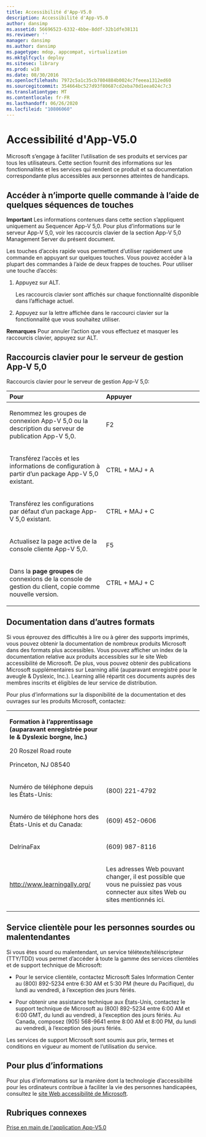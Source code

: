 ```yaml
---
title: Accessibilité d'App-V5.0
description: Accessibilité d'App-V5.0
author: dansimp
ms.assetid: 56696523-6332-4bbe-8ddf-32b1dfe38131
ms.reviewer: ''
manager: dansimp
ms.author: dansimp
ms.pagetype: mdop, appcompat, virtualization
ms.mktglfcycl: deploy
ms.sitesec: library
ms.prod: w10
ms.date: 08/30/2016
ms.openlocfilehash: 7972c5a1c35cb7804884b0024c7feeea1312ed60
ms.sourcegitcommit: 354664bc527d93f80687cd2eba70d1eea024c7c3
ms.translationtype: MT
ms.contentlocale: fr-FR
ms.lasthandoff: 06/26/2020
ms.locfileid: "10806060"
---
```

# Accessibilité d'App-V5.0


Microsoft s’engage à faciliter l’utilisation de ses produits et services par tous les utilisateurs. Cette section fournit des informations sur les fonctionnalités et les services qui rendent ce produit et sa documentation correspondante plus accessibles aux personnes atteintes de handicaps.

## Accéder à n’importe quelle commande à l’aide de quelques séquences de touches


**Important**  Les informations contenues dans cette section s’appliquent uniquement au Sequencer App-V 5,0. Pour plus d’informations sur le serveur App-V 5,0, voir les raccourcis clavier de la section App-V 5,0 Management Server du présent document.

 

Les touches d’accès rapide vous permettent d’utiliser rapidement une commande en appuyant sur quelques touches. Vous pouvez accéder à la plupart des commandes à l’aide de deux frappes de touches. Pour utiliser une touche d’accès:

1.  Appuyez sur ALT.

    Les raccourcis clavier sont affichés sur chaque fonctionnalité disponible dans l’affichage actuel.

2.  Appuyez sur la lettre affichée dans le raccourci clavier sur la fonctionnalité que vous souhaitez utiliser.

**Remarques**  Pour annuler l’action que vous effectuez et masquer les raccourcis clavier, appuyez sur ALT.

 

## Raccourcis clavier pour le serveur de gestion App-V 5,0


Raccourcis clavier pour le serveur de gestion App-V 5,0:

<table>
<colgroup>
<col width="50%" />
<col width="50%" />
</colgroup>
<thead>
<tr class="header">
<th align="left">Pour</th>
<th align="left">Appuyer</th>
</tr>
</thead>
<tbody>
<tr class="odd">
<td align="left"><p>Renommez les groupes de connexion App-V 5,0 ou la description du serveur de publication App-V 5,0.</p></td>
<td align="left"><p>F2</p></td>
</tr>
<tr class="even">
<td align="left"><p>Transférez l’accès et les informations de configuration à partir d’un package App-V 5,0 existant.</p></td>
<td align="left"><p>CTRL + MAJ + A</p></td>
</tr>
<tr class="odd">
<td align="left"><p>Transférez les configurations par défaut d’un package App-V 5,0 existant.</p></td>
<td align="left"><p>CTRL + MAJ + C</p></td>
</tr>
<tr class="even">
<td align="left"><p>Actualisez la page active de la console cliente App-V 5,0.</p></td>
<td align="left"><p>F5</p></td>
</tr>
<tr class="odd">
<td align="left"><p>Dans la <strong> page groupes </strong> de connexions de la console de gestion du client, copie comme nouvelle version.</p></td>
<td align="left"><p>CTRL + MAJ + C</p></td>
</tr>
</tbody>
</table>

 

## Documentation dans d’autres formats


Si vous éprouvez des difficultés à lire ou à gérer des supports imprimés, vous pouvez obtenir la documentation de nombreux produits Microsoft dans des formats plus accessibles. Vous pouvez afficher un index de la documentation relative aux produits accessibles sur le site Web accessibilité de Microsoft. De plus, vous pouvez obtenir des publications Microsoft supplémentaires sur Learning allié (auparavant enregistré pour le aveugle & Dyslexic, Inc.). Learning allié répartit ces documents auprès des membres inscrits et éligibles de leur service de distribution.

Pour plus d’informations sur la disponibilité de la documentation et des ouvrages sur les produits Microsoft, contactez:

<table>
<colgroup>
<col width="50%" />
<col width="50%" />
</colgroup>
<tbody>
<tr class="odd">
<td align="left"><p><strong>Formation à l’apprentissage (auparavant enregistrée pour le &amp; Dyslexic borgne, Inc.)</strong></p>
<p>20 Roszel Road route</p>
<p>Princeton, NJ 08540</p></td>
<td align="left"><p></p></td>
</tr>
<tr class="even">
<td align="left"><p>Numéro de téléphone depuis les États-Unis:</p></td>
<td align="left"><p>(800) 221-4792</p></td>
</tr>
<tr class="odd">
<td align="left"><p>Numéro de téléphone hors des États-Unis et du Canada:</p></td>
<td align="left"><p>(609) 452-0606</p></td>
</tr>
<tr class="even">
<td align="left"><p>DelrinaFax</p></td>
<td align="left"><p>(609) 987-8116</p></td>
</tr>
<tr class="odd">
<td align="left"><p><a href="https://go.microsoft.com/fwlink/?linkid=239" data-raw-source="[http://www.learningally.org/](https://go.microsoft.com/fwlink/?linkid=239)">http://www.learningally.org/</a></p></td>
<td align="left"><p>Les adresses Web pouvant changer, il est possible que vous ne puissiez pas vous connecter aux sites Web ou sites mentionnés ici.</p></td>
</tr>
</tbody>
</table>

 

## Service clientèle pour les personnes sourdes ou malentendantes


Si vous êtes sourd ou malentendant, un service télétexte/téléscripteur (TTY/TDD) vous permet d’accéder à toute la gamme des services clientèles et de support technique de Microsoft:

-   Pour le service clientèle, contactez Microsoft Sales Information Center au (800) 892-5234 entre 6:30 AM et 5:30 PM (heure du Pacifique), du lundi au vendredi, à l’exception des jours fériés.

-   Pour obtenir une assistance technique aux États-Unis, contactez le support technique de Microsoft au (800) 892-5234 entre 6:00 AM et 6:00 GMT, du lundi au vendredi, à l’exception des jours fériés. Au Canada, composez (905) 568-9641 entre 8:00 AM et 8:00 PM, du lundi au vendredi, à l’exception des jours fériés.

Les services de support Microsoft sont soumis aux prix, termes et conditions en vigueur au moment de l’utilisation du service.

## Pour plus d’informations


Pour plus d’informations sur la manière dont la technologie d’accessibilité pour les ordinateurs contribue à faciliter la vie des personnes handicapées, consultez le [site Web accessibilité de Microsoft](https://go.microsoft.com/fwlink/?linkid=8431).

## Rubriques connexes


[Prise en main de l'application App-V5.0](getting-started-with-app-v-50--rtm.md)

 

 






